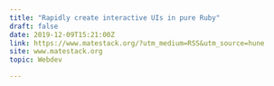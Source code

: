 ```yaml
---
title: "Rapidly create interactive UIs in pure Ruby"
draft: false
date: 2019-12-09T15:21:00Z
link: https://www.matestack.org/?utm_medium=RSS&utm_source=hune
site: www.matestack.org
topic: Webdev  

---
```

